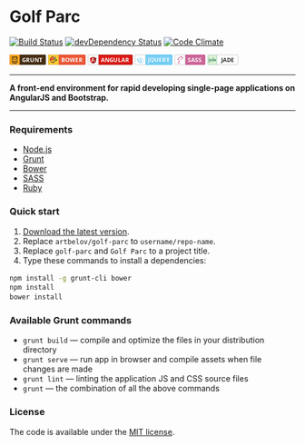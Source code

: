 # Golf Parc

[![Build Status](https://img.shields.io/travis/artbelov/golf-parc/master.svg?style=flat)](https://travis-ci.org/artbelov/golf-parc)
[![devDependency Status](https://img.shields.io/david/dev/artbelov/golf-parc.svg?style=flat)](https://david-dm.org/artbelov/golf-parc#info=devDependencies)
[![Code Climate](https://codeclimate.com/github/artbelov/golf-parc/badges/gpa.svg)](https://codeclimate.com/github/artbelov/golf-parc)

![Built with Grunt](https://raw.githubusercontent.com/pixel-cookers/built-with-badges/master/grunt/grunt-short-flat.png)
![Built with Bower](https://raw.githubusercontent.com/pixel-cookers/built-with-badges/master/bower/bower-short-flat.png)
![Built with Angular](https://raw.githubusercontent.com/pixel-cookers/built-with-badges/master/angular/angular-short-flat.png)
![Built with jQuery](https://raw.githubusercontent.com/pixel-cookers/built-with-badges/master/jquery/jquery-short-flat.png)
![Built with SASS](https://raw.githubusercontent.com/pixel-cookers/built-with-badges/master/sass/sass-short-flat.png)
![Built with JADE](https://raw.githubusercontent.com/pixel-cookers/built-with-badges/master/jade/jade-short-flat.png)

---

**A front-end environment for rapid developing single-page applications on AngularJS and Bootstrap.**

---

### Requirements

- [Node.js](http://nodejs.org/download/)
- [Grunt](http://gruntjs.com/getting-started)
- [Bower](http://bower.io/#install-bower)
- [SASS](http://sass-lang.com/install)
- [Ruby](http://rubyinstaller.org/downloads/)

### Quick start

1. [Download the latest version](https://github.com/artbelov/golf-parc/archive/master.zip).
2. Replace `artbelov/golf-parc` to `username/repo-name`.
3. Replace `golf-parc` and `Golf Parc` to a project title. 
4. Type these commands to install a dependencies:
```sh
npm install -g grunt-cli bower
npm install
bower install
```

### Available Grunt commands

- `grunt build` — compile and optimize the files in your distribution directory
- `grunt serve` — run app in browser and compile assets when file changes are made
- `grunt lint` — linting the application JS and CSS source files
- `grunt` — the combination of all the above commands

### License

The code is available under the [MIT license](LICENSE.txt).
